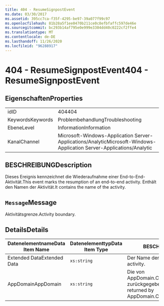 ```yaml
---
title: 404 - ResumeSignpostEvent
ms.date: 03/30/2017
ms.assetid: 395cc7ca-f35f-4295-be97-39a077f99c97
ms.openlocfilehash: 81b28a5f1ee0470b211ce0c8efbfaffc597de46e
ms.sourcegitcommit: bc293b14af795e0e999e3304dd40c0222cf2ffe4
ms.translationtype: MT
ms.contentlocale: de-DE
ms.lasthandoff: 11/26/2020
ms.locfileid: "96288917"
---
```

# <a name="404---resumesignpostevent"></a><span data-ttu-id="5ffa2-102">404 - ResumeSignpostEvent</span><span class="sxs-lookup"><span data-stu-id="5ffa2-102">404 - ResumeSignpostEvent</span></span>

## <a name="properties"></a><span data-ttu-id="5ffa2-103">Eigenschaften</span><span class="sxs-lookup"><span data-stu-id="5ffa2-103">Properties</span></span>  
  
|||  
|-|-|  
|<span data-ttu-id="5ffa2-104">id</span><span class="sxs-lookup"><span data-stu-id="5ffa2-104">ID</span></span>|<span data-ttu-id="5ffa2-105">404</span><span class="sxs-lookup"><span data-stu-id="5ffa2-105">404</span></span>|  
|<span data-ttu-id="5ffa2-106">Keywords</span><span class="sxs-lookup"><span data-stu-id="5ffa2-106">Keywords</span></span>|<span data-ttu-id="5ffa2-107">Problembehandlung</span><span class="sxs-lookup"><span data-stu-id="5ffa2-107">Troubleshooting</span></span>|  
|<span data-ttu-id="5ffa2-108">Ebene</span><span class="sxs-lookup"><span data-stu-id="5ffa2-108">Level</span></span>|<span data-ttu-id="5ffa2-109">Information</span><span class="sxs-lookup"><span data-stu-id="5ffa2-109">Information</span></span>|  
|<span data-ttu-id="5ffa2-110">Kanal</span><span class="sxs-lookup"><span data-stu-id="5ffa2-110">Channel</span></span>|<span data-ttu-id="5ffa2-111">Microsoft-Windows-Application Server-Applications/Analytic</span><span class="sxs-lookup"><span data-stu-id="5ffa2-111">Microsoft-Windows-Application Server-Applications/Analytic</span></span>|  
  
## <a name="description"></a><span data-ttu-id="5ffa2-112">BESCHREIBUNG</span><span class="sxs-lookup"><span data-stu-id="5ffa2-112">Description</span></span>  

 <span data-ttu-id="5ffa2-113">Dieses Ereignis kennzeichnet die Wiederaufnahme einer End-to-End-Aktivität.</span><span class="sxs-lookup"><span data-stu-id="5ffa2-113">This event marks the resumption of an end-to-end activity.</span></span> <span data-ttu-id="5ffa2-114">Enthält den Namen der Aktivität.</span><span class="sxs-lookup"><span data-stu-id="5ffa2-114">It contains the name of the activity.</span></span>  
  
## <a name="message"></a><span data-ttu-id="5ffa2-115">`Message`</span><span class="sxs-lookup"><span data-stu-id="5ffa2-115">Message</span></span>  

 <span data-ttu-id="5ffa2-116">Aktivitätsgrenze.</span><span class="sxs-lookup"><span data-stu-id="5ffa2-116">Activity boundary.</span></span>  
  
## <a name="details"></a><span data-ttu-id="5ffa2-117">Details</span><span class="sxs-lookup"><span data-stu-id="5ffa2-117">Details</span></span>  
  
|<span data-ttu-id="5ffa2-118">Datenelementname</span><span class="sxs-lookup"><span data-stu-id="5ffa2-118">Data Item Name</span></span>|<span data-ttu-id="5ffa2-119">Datenelementtyp</span><span class="sxs-lookup"><span data-stu-id="5ffa2-119">Data Item Type</span></span>|<span data-ttu-id="5ffa2-120">BESCHREIBUNG</span><span class="sxs-lookup"><span data-stu-id="5ffa2-120">Description</span></span>|  
|--------------------|--------------------|-----------------|  
|<span data-ttu-id="5ffa2-121">Extended Data</span><span class="sxs-lookup"><span data-stu-id="5ffa2-121">Extended Data</span></span>|`xs:string`|<span data-ttu-id="5ffa2-122">Der Name der Aktivität.</span><span class="sxs-lookup"><span data-stu-id="5ffa2-122">The name of the activity.</span></span>|  
|<span data-ttu-id="5ffa2-123">AppDomain</span><span class="sxs-lookup"><span data-stu-id="5ffa2-123">AppDomain</span></span>|`xs:string`|<span data-ttu-id="5ffa2-124">Die von AppDomain.CurrentDomain.FriendlyName zurückgegebene Zeichenfolge.</span><span class="sxs-lookup"><span data-stu-id="5ffa2-124">The string returned by AppDomain.CurrentDomain.FriendlyName.</span></span>|
